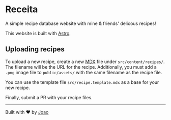# Receita

A simple recipe database website with mine & friends' delicous recipes!

This website is built with [Astro](https://astro.build/).

## Uploading recipes

To upload a new recipe, create a new [MDX](https://mdxjs.com/) file under `src/content/recipes/`. The filename will be the URL for the recipe. Additionally, you must add a `.png` image file to `public/assets/` with the same filename as the recipe file.

You can use the template file `src/recipe.template.mdx` as a base for your new recipe.

Finally, submit a PR with your recipe files.

---

Built with ❤ by [Joao](https://joaosantos.dev/)
